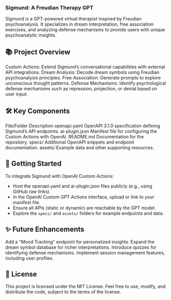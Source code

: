### Sigmund: A Freudian Therapy GPT

Sigmund is a GPT-powered virtual therapist inspired by Freudian psychoanalysis. It specializes in dream interpretation, free association exercises, and analyzing defense mechanisms to provide users with unique psychoanalytic insights.

## 📚 Project Overview

Custom Actions: Extend Sigmund’s conversational capabilities with external API integrations.
Dream Analysis: Decode dream symbols using Freudian psychoanalysis principles.
Free Association: Generate prompts to explore unconscious thought patterns.
Defense Mechanisms: Identify psychological defense mechanisms such as repression, projection, or denial based on user input.

## 🛠️ Key Components

File/Folder	Description
openapi.yaml	OpenAPI 3.1.0 specification defining Sigmund’s API endpoints.
ai-plugin.json	Manifest file for configuring the Custom Actions with OpenAI.
README.md	Documentation for the repository.
specs/	Additional OpenAPI snippets and endpoint documentation.
assets/	Example data and other supporting resources.

## 🚀 Getting Started

To integrate Sigmund with OpenAI Custom Actions:

- Host the openapi.yaml and ai-plugin.json files publicly (e.g., using GitHub raw links).
- In the OpenAI Custom GPT Actions interface, upload or link to your manifest file.
- Ensure all APIs (static or dynamic) are reachable by the GPT model.
- Explore the `specs/` and `assets/` folders for example endpoints and data.

## ✨ Future Enhancements

Add a "Mood Tracking" endpoint for personalized insights.
Expand the dream symbol database for richer interpretations.
Introduce quizzes for identifying defense mechanisms.
Implement session management features, including user profiles.

## 📄 License

This project is licensed under the MIT License. Feel free to use, modify, and distribute the code, subject to the terms of the license.
